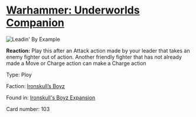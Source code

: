 # [Warhammer: Underworlds Companion](https://guidokessels.github.io/wh-underworlds)

  

![Leadin' By Example](https://warhammerunderworlds.com/wp-content/uploads/sites/6/2017/12/103_ENG-Leadin-By-Example.png)

<b>Reaction:</b> Play this after an Attack action made by your leader that takes an enemy fighter out of action. Another friendly fighter that has not already made a Move or Charge action can make a Charge action

Type: Ploy

Faction: [Ironskull’s Boyz](https://guidokessels.github.io/wh-underworlds/factions/ironskulls-boyz.md)

Found in: [Ironskull's Boyz Expansion](https://guidokessels.github.io/wh-underworlds/locations/ironskulls-boyz-expansion.md)

Card number: 103
